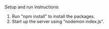 Setup and run instructions:

   1. Run "npm install" to install the packages.
   2. Start up the server using "nodemon index.js".
